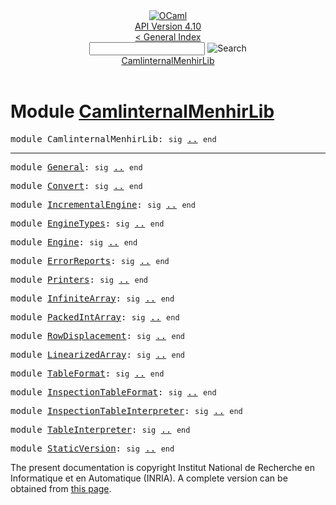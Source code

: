 <!-- ((! set title API !)) ((! set documentation !)) ((! set api !)) ((! set nobreadcrumb !)) -->
<div class="api"><header><nav class="toc brand"><a class="brand" href="https://ocaml.org/"><img src="colour-logo-gray.svg" class="svg" alt="OCaml"></a></nav><nav class="toc"><div class="toc_version"><a href="/docs" id="version-select">API Version 4.10</a></div><a href="index.html">&lt; General Index</a><div class="api_search"><input type="text" name="apisearch" id="api_search" oninput="mySearch(false);" onkeypress="this.oninput();" onclick="this.oninput();" onpaste="this.oninput();">
<img src="search_icon.svg" alt="Search" class="svg" onclick="mySearch(false)"></div>
<div id="search_results"></div><div class="toc_title"><a href="#top">CamlinternalMenhirLib</a></div><ul></ul></nav></header>

<h1>Module <a href="type_CamlinternalMenhirLib.html">CamlinternalMenhirLib</a></h1>

<pre><span id="MODULECamlinternalMenhirLib"><span class="keyword">module</span> CamlinternalMenhirLib</span>: <code class="code"><span class="keyword">sig</span></code> <a href="CamlinternalMenhirLib.html">..</a> <code class="code"><span class="keyword">end</span></code></pre><hr width="100%">

<pre><span id="MODULEGeneral"><span class="keyword">module</span> <a href="CamlinternalMenhirLib.General.html">General</a></span>: <code class="code"><span class="keyword">sig</span></code> <a href="CamlinternalMenhirLib.General.html">..</a> <code class="code"><span class="keyword">end</span></code></pre>
<pre><span id="MODULEConvert"><span class="keyword">module</span> <a href="CamlinternalMenhirLib.Convert.html">Convert</a></span>: <code class="code"><span class="keyword">sig</span></code> <a href="CamlinternalMenhirLib.Convert.html">..</a> <code class="code"><span class="keyword">end</span></code></pre>
<pre><span id="MODULEIncrementalEngine"><span class="keyword">module</span> <a href="CamlinternalMenhirLib.IncrementalEngine.html">IncrementalEngine</a></span>: <code class="code"><span class="keyword">sig</span></code> <a href="CamlinternalMenhirLib.IncrementalEngine.html">..</a> <code class="code"><span class="keyword">end</span></code></pre>
<pre><span id="MODULEEngineTypes"><span class="keyword">module</span> <a href="CamlinternalMenhirLib.EngineTypes.html">EngineTypes</a></span>: <code class="code"><span class="keyword">sig</span></code> <a href="CamlinternalMenhirLib.EngineTypes.html">..</a> <code class="code"><span class="keyword">end</span></code></pre>
<pre><span id="MODULEEngine"><span class="keyword">module</span> <a href="CamlinternalMenhirLib.Engine.html">Engine</a></span>: <code class="code"><span class="keyword">sig</span></code> <a href="CamlinternalMenhirLib.Engine.html">..</a> <code class="code"><span class="keyword">end</span></code></pre>
<pre><span id="MODULEErrorReports"><span class="keyword">module</span> <a href="CamlinternalMenhirLib.ErrorReports.html">ErrorReports</a></span>: <code class="code"><span class="keyword">sig</span></code> <a href="CamlinternalMenhirLib.ErrorReports.html">..</a> <code class="code"><span class="keyword">end</span></code></pre>
<pre><span id="MODULEPrinters"><span class="keyword">module</span> <a href="CamlinternalMenhirLib.Printers.html">Printers</a></span>: <code class="code"><span class="keyword">sig</span></code> <a href="CamlinternalMenhirLib.Printers.html">..</a> <code class="code"><span class="keyword">end</span></code></pre>
<pre><span id="MODULEInfiniteArray"><span class="keyword">module</span> <a href="CamlinternalMenhirLib.InfiniteArray.html">InfiniteArray</a></span>: <code class="code"><span class="keyword">sig</span></code> <a href="CamlinternalMenhirLib.InfiniteArray.html">..</a> <code class="code"><span class="keyword">end</span></code></pre>
<pre><span id="MODULEPackedIntArray"><span class="keyword">module</span> <a href="CamlinternalMenhirLib.PackedIntArray.html">PackedIntArray</a></span>: <code class="code"><span class="keyword">sig</span></code> <a href="CamlinternalMenhirLib.PackedIntArray.html">..</a> <code class="code"><span class="keyword">end</span></code></pre>
<pre><span id="MODULERowDisplacement"><span class="keyword">module</span> <a href="CamlinternalMenhirLib.RowDisplacement.html">RowDisplacement</a></span>: <code class="code"><span class="keyword">sig</span></code> <a href="CamlinternalMenhirLib.RowDisplacement.html">..</a> <code class="code"><span class="keyword">end</span></code></pre>
<pre><span id="MODULELinearizedArray"><span class="keyword">module</span> <a href="CamlinternalMenhirLib.LinearizedArray.html">LinearizedArray</a></span>: <code class="code"><span class="keyword">sig</span></code> <a href="CamlinternalMenhirLib.LinearizedArray.html">..</a> <code class="code"><span class="keyword">end</span></code></pre>
<pre><span id="MODULETableFormat"><span class="keyword">module</span> <a href="CamlinternalMenhirLib.TableFormat.html">TableFormat</a></span>: <code class="code"><span class="keyword">sig</span></code> <a href="CamlinternalMenhirLib.TableFormat.html">..</a> <code class="code"><span class="keyword">end</span></code></pre>
<pre><span id="MODULEInspectionTableFormat"><span class="keyword">module</span> <a href="CamlinternalMenhirLib.InspectionTableFormat.html">InspectionTableFormat</a></span>: <code class="code"><span class="keyword">sig</span></code> <a href="CamlinternalMenhirLib.InspectionTableFormat.html">..</a> <code class="code"><span class="keyword">end</span></code></pre>
<pre><span id="MODULEInspectionTableInterpreter"><span class="keyword">module</span> <a href="CamlinternalMenhirLib.InspectionTableInterpreter.html">InspectionTableInterpreter</a></span>: <code class="code"><span class="keyword">sig</span></code> <a href="CamlinternalMenhirLib.InspectionTableInterpreter.html">..</a> <code class="code"><span class="keyword">end</span></code></pre>
<pre><span id="MODULETableInterpreter"><span class="keyword">module</span> <a href="CamlinternalMenhirLib.TableInterpreter.html">TableInterpreter</a></span>: <code class="code"><span class="keyword">sig</span></code> <a href="CamlinternalMenhirLib.TableInterpreter.html">..</a> <code class="code"><span class="keyword">end</span></code></pre>
<pre><span id="MODULEStaticVersion"><span class="keyword">module</span> <a href="CamlinternalMenhirLib.StaticVersion.html">StaticVersion</a></span>: <code class="code"><span class="keyword">sig</span></code> <a href="CamlinternalMenhirLib.StaticVersion.html">..</a> <code class="code"><span class="keyword">end</span></code></pre>
<div class="copyright">The present documentation is copyright Institut National de Recherche en Informatique et en Automatique (INRIA). A complete version can be obtained from <a href="http://caml.inria.fr/pub/docs/manual-ocaml/">this page</a>.</div></div>